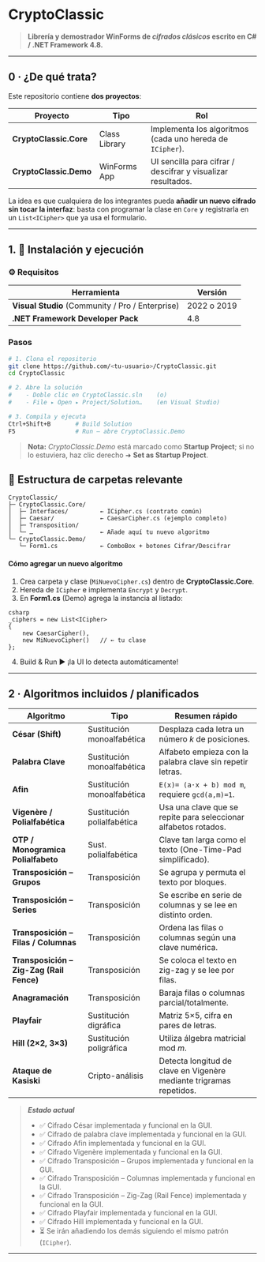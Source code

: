 # CryptoClassic

> **Librería y demostrador WinForms de _cifrados clásicos_ escrito en C# / .NET Framework 4.8.**

---

## 0 · ¿De qué trata?

Este repositorio contiene **dos proyectos**:

| Proyecto | Tipo | Rol |
| -------- | ---- | --- |
| **CryptoClassic.Core** | Class Library | Implementa los algoritmos (cada uno hereda de `ICipher`). |
| **CryptoClassic.Demo** | WinForms App | UI sencilla para cifrar / descifrar y visualizar resultados. |

La idea es que cualquiera de los integrantes pueda **añadir un nuevo cifrado sin tocar la interfaz**: basta con programar la clase en `Core` y registrarla en un `List<ICipher>` que ya usa el formulario.

---

## 1. 🚀 Instalación y ejecución

### ⚙️ Requisitos

| Herramienta | Versión |
|-------------|---------|
| **Visual Studio** (Community / Pro / Enterprise) | 2022 o 2019 |
| **.NET Framework Developer Pack** | 4.8 |

### Pasos

```bash
# 1. Clona el repositorio
git clone https://github.com/<tu-usuario>/CryptoClassic.git
cd CryptoClassic

# 2. Abre la solución
#    - Doble clic en CryptoClassic.sln    (o)
#    - File ▸ Open ▸ Project/Solution…    (en Visual Studio)

# 3. Compila y ejecuta
Ctrl+Shift+B       # Build Solution
F5                 # Run – abre CryptoClassic.Demo
```

> **Nota:** *CryptoClassic.Demo* está marcado como **Startup Project**; si no lo estuviera, haz clic derecho ➜ **Set as Startup Project**.


## 📂 Estructura de carpetas relevante

```
CryptoClassic/
├─ CryptoClassic.Core/
│  ├─ Interfaces/         ← ICipher.cs (contrato común)
│  ├─ Caesar/             ← CaesarCipher.cs (ejemplo completo)
│  ├─ Transposition/
│  └─ …                   ← Añade aquí tu nuevo algoritmo
└─ CryptoClassic.Demo/
   └─ Form1.cs            ← ComboBox + botones Cifrar/Descifrar
```

#### Cómo **agregar un nuevo algoritmo**

1. Crea carpeta y clase (`MiNuevoCipher.cs`) dentro de **CryptoClassic.Core**.
2. Hereda de `ICipher` e implementa `Encrypt` y `Decrypt`.
3. En **Form1.cs** (Demo) agrega la instancia al listado:

```
csharp
_ciphers = new List<ICipher>
{
    new CaesarCipher(),
    new MiNuevoCipher()   // ← tu clase
};
```

4. Build & Run ► ¡la UI lo detecta automáticamente!

---

## 2 · Algoritmos incluidos / planificados

| Algoritmo                                | Tipo                       | Resumen rápido                                                      |
| ---------------------------------------- | -------------------------- | ------------------------------------------------------------------- |
| **César (Shift)**                        | Sustitución monoalfabética | Desplaza cada letra un número *k* de posiciones.                    |
| **Palabra Clave**                        | Sustitución monoalfabética | Alfabeto empieza con la palabra clave sin repetir letras.           |
| **Afin**                                 | Sustitución monoalfabética | `E(x)= (a·x + b) mod m`, requiere `gcd(a,m)=1`.                     |
| **Vigenère / Polialfabética**            | Sustitución polialfabética | Usa una clave que se repite para seleccionar alfabetos rotados.     |
| **OTP / Monogramica Polialfabeto**       | Sust. polialfabética       | Clave tan larga como el texto (One-Time-Pad simplificado).          |
| **Transposición – Grupos**               | Transposición              | Se agrupa y permuta el texto por bloques.                           |
| **Transposición – Series**               | Transposición              | Se escribe en serie de columnas y se lee en distinto orden.         |
| **Transposición – Filas / Columnas**     | Transposición              | Ordena las filas o columnas según una clave numérica.               |
| **Transposición – Zig-Zag (Rail Fence)** | Transposición              | Se coloca el texto en zig-zag y se lee por filas.                   |
| **Anagramación**                         | Transposición              | Baraja filas o columnas parcial/totalmente.                         |
| **Playfair**                             | Sustitución digráfica      | Matriz 5×5, cifra en pares de letras.                               |
| **Hill (2×2, 3×3)**                      | Sustitución poligráfica    | Utiliza álgebra matricial mod *m*.                                  |
| **Ataque de Kasiski**                    | Cripto-análisis            | Detecta longitud de clave en Vigenère mediante trigramas repetidos. |



> ***Estado actual***
>
> * ✅ Cifrado César implementada y funcional en la GUI.
> * ✅ Cifrado de palabra clave implementada y funcional en la GUI.
> * ✅ Cifrado Afin implementada y funcional en la GUI.
> * ✅ Cifrado Vigenère implementada y funcional en la GUI.
> * ✅ Cifrado Transposición – Grupos implementada y funcional en la GUI.
> * ✅ Cifrado Transposición – Columnas implementada y funcional en la GUI.
> * ✅ Cifrado Transposición – Zig-Zag (Rail Fence) implementada y funcional en la GUI.
> * ✅ Cifrado Playfair implementada y funcional en la GUI.
> * ✅ Cifrado Hill implementada y funcional en la GUI.
> * ⏳ Se irán añadiendo los demás siguiendo el mismo patrón (`ICipher`).
---
